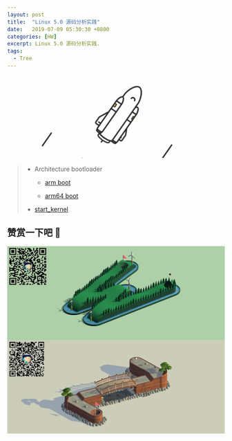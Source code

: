```yaml
---
layout: post
title:  "Linux 5.0 源码分析实践"
date:   2019-07-09 05:30:30 +0800
categories: [HW]
excerpt: Linux 5.0 源码分析实践.
tags:
  - Tree
---
```


![](https://raw.githubusercontent.com/EmulateSpace/PictureSet/master/BiscuitOS/kernel/GIF000202.gif)

> - Architecture bootloader
>
>   - [arm boot](https://biscuitos.github.io/blog/ARM-Catalogue-Image/#SC)
>
>   - [arm64 boot](https://biscuitos.github.io/blog/ARM-Catalogue-Image/#SC)
>
> - [start_kernel](https://biscuitos.github.io/blog/SOURCECODE/#A0000)


## 赞赏一下吧 🙂

![MMU](https://raw.githubusercontent.com/EmulateSpace/PictureSet/master/BiscuitOS/kernel/HAB000036.jpg)
